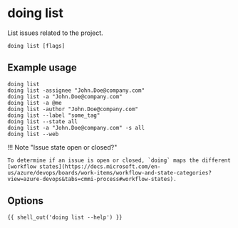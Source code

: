 # doing list

List issues related to the project.

```shell
doing list [flags]
```

## Example usage

```shell
doing list
doing list -assignee "John.Doe@company.com"
doing list -a "John.Doe@company.com"
doing list -a @me
doing list -author "John.Doe@company.com"
doing list --label "some_tag"
doing list --state all
doing list -a "John.Doe@company.com" -s all
doing list --web
```

!!! Note "Issue state open or closed?"

    To determine if an issue is open or closed, `doing` maps the different [workflow states](https://docs.microsoft.com/en-us/azure/devops/boards/work-items/workflow-and-state-categories?view=azure-devops&tabs=cmmi-process#workflow-states). 


## Options

```nohighlight
{{ shell_out('doing list --help') }}
```
